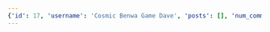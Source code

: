 ```yaml
---
{'id': 17, 'username': 'Cosmic Benwa Game Dave', 'posts': [], 'num_comments': 0, 'likes': [], 'comments': []}
---
```

    